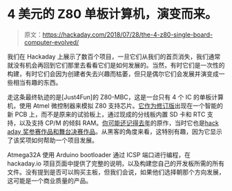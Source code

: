 # 4 美元的 Z80 单板计算机，演变而来。

> 原文：<https://hackaday.com/2018/07/28/the-4-z80-single-board-computer-evolved/>

我们在 Hackaday 上展示了数百个项目，一旦它们从我们的首页消失，我们通常就没有机会再回到它们那里去看看它们是如何发展的。当然，有时它们是一次性的构建，有时它们会因为创建者失去兴趣而枯萎，但只是偶尔它们会发展并演变成一些相当有趣的东西。

走这条最终轨迹的是[Just4Fun]的 Z80-MBC，这是一台只有 4 个 IC 的单板计算机，使用 Atmel 微控制器来模拟 Z80 支持芯片。[它作为修订版](https://hackaday.io/project/159973-z80-mbc2-4ics-homemade-z80-computer)出现在一个智能的新 PCB 上，而不是原来的试验板上，通过现成的分线板内置 SD 卡和 RTC 支持，以及支持 CP/M 的倾斜 RAM。[你可能还记得去年](https://hackaday.com/2017/01/02/retrocomputing-for-4-with-a-z80/)的原作，当时它也是[hack aday 奖参赛作品和舞台决赛作品](https://hackaday.com/2017/10/21/these-twenty-projects-won-1000-in-the-hackaday-prize/)。从黑客的角度来看，这特别有趣，因为它显示了该奖项如何帮助一个项目发展。

Atmega32A 使用 Arduino bootloader 通过 ICSP 端口进行编程，在 hackaday.io 项目页面中提供了完整的说明，以及构建您自己的开发板所需的所有文件。没有提到是否可以购买主板，但我们会说，如果他们选择朝那个方向发展，这可能是一个商业质量的产品。